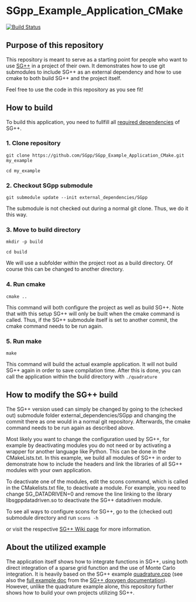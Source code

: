 # SGpp_Example_Application_CMake

[![Build Status](https://travis-ci.org/SGpp/SGpp_Example_Application_CMake.svg?branch=master)](https://travis-ci.org/SGpp/SGpp_Example_Application_CMake)

## Purpose of this repository

This repository is meant to serve as a starting point for people who want to use [SG++](https://github.com/SGpp/SGpp) in a project of their own. 
It demonstrates how to use git submodules to include SG++ as an external dependency and how to use cmake
to both build SG++ and the project itself.

Feel free to use the code in this repository as you see fit!

## How to build

To build this application, you need to fullfill all [required dependencies](https://github.com/SGpp/SGpp/wiki/Linux-(GCC-Clang-ICC)#dependencies) of SG++. 

### 1. Clone repository
`git clone https://github.com/SGpp/SGpp_Example_Application_CMake.git my_example`

`cd my_example`
### 2. Checkout SGpp submodule
`git submodule update --init external_dependencies/SGpp`

The submodule is not checked out during a normal git clone. Thus, we do it this way.

### 3. Move to build directory
`mkdir -p build`

`cd build`

We will use a subfolder within the project root as a build directory. Of course this can be changed to another directory.

### 4. Run cmake
`cmake ..`

This command will both configure the project as well as build SG++.
Note that with this setup SG++ will only be built when the cmake command is called.
Thus, if the SG++ submodule itself is set to another commit, the cmake command needs to be run again.

### 5. Run make
`make`

This command will build the actual example application. It will not build SG++ again in order to save compilation time.
After this is done, you can call the application within the build directory with
`./quadrature`

## How to modify the SG++ build
The SG++ version used can simply be changed by going to the (checked out) submodule folder external_dependencies/SGpp and changing the commit there as one would in a normal git repository. Afterwards, the cmake command needs to be run again as described above.

Most likely you want to change the configuration used by SG++, for example by deactivating modules you do not need or by activating a wrapper for another language like Python.
This can be done in the CMakeLists.txt. In this example, we build all modules of SG++ in order to demonstrate how to include the headers and link the libraries of all SG++ modules with your own application.

To deactivate one of the modules, edit the scons command, which is called in the CMakelists.txt file, to deactivate a module. For example, you need to change SG_DATADRIVEN=0 and remove the line linking to the library libsgppdatadriven.so to deactivate the SG++ datadriven module.

To see all ways to configure scons for SG++, go to the (checked out) submodule directory and run
`scons -h`

or visit the respective [SG++ Wiki page](https://github.com/SGpp/SGpp/wiki/Linux-(GCC-Clang-ICC)#compilation-with-scons) for more information.


## About the utilized example
The application itself shows how to integrate functions in SG++, using both direct integration of a sparse grid function and the use of Monte Carlo integration.
It is heavily based on the SG++ example [quadrature.cpp](https://github.com/SGpp/SGpp/blob/master/base/examples/quadrature.cpp) (see also the [full example doc]( http://sgpp.sparsegrids.org/example_quadrature_cpp.html) from the [SG++ doxygen documentation](http://sgpp.sparsegrids.org/index.html)). However, unlike the quadrature example alone, this repository further shows how to build your own projects utilizing SG++.
